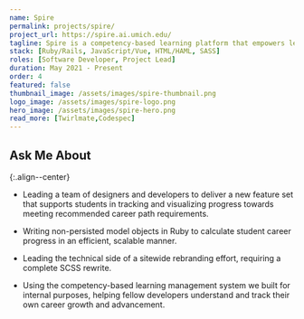 ```yaml
---
name: Spire
permalink: projects/spire/
project_url: https://spire.ai.umich.edu/
tagline: Spire is a competency-based learning platform that empowers learners to record their curricular and co-curricular growth/experiences for reference during their job search.
stack: [Ruby/Rails, JavaScript/Vue, HTML/HAML, SASS]
roles: [Software Developer, Project Lead]
duration: May 2021 - Present
order: 4
featured: false
thumbnail_image: /assets/images/spire-thumbnail.png
logo_image: /assets/images/spire-logo.png
hero_image: /assets/images/spire-hero.png
read_more: [Twirlmate,Codespec]
---
```


## Ask Me About
{:.align--center}

- Leading a team of designers and developers to deliver a new feature set that supports students in tracking and visualizing progress towards meeting recommended career path requirements.

- Writing non-persisted model objects in Ruby to calculate student career progress in an efficient, scalable manner.

- Leading the technical side of a sitewide rebranding effort, requiring a complete SCSS rewrite.

- Using the competency-based learning management system we built for internal purposes, helping fellow developers understand and track their own career growth and advancement.